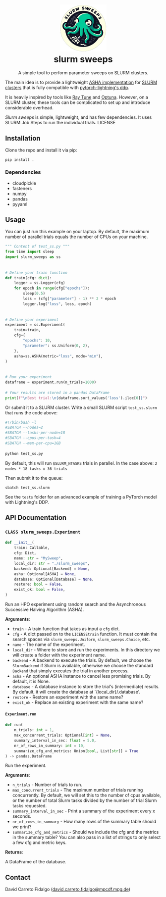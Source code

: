 <h1 align="center">
  <a href=""><img src="slurm_sweeps.png" alt="slurm sweeps logo" width="150"></a>
  <br>
  slurm sweeps
  <br>
</h1>
<p align="center"> A simple tool to perform parameter sweeps on SLURM clusters. </p>

The main idea is to provide a lightweight [ASHA implementation](https://arxiv.org/abs/1810.05934) for
[SLURM clusters](https://slurm.schedmd.com/overview.html) that is fully compatible with
[pytorch-lightning's ddp](https://lightning.ai/docs/pytorch/stable/accelerators/gpu_intermediate.html#distributed-data-parallel).

It is heavily inspired by tools like [Ray Tune](https://www.ray.io/ray-tune) and [Optuna](https://optuna.org/).
However, on a SLURM cluster, these tools can be complicated to set up and introduce considerable overhead.

*Slurm sweeps* is simple, lightweight, and has few dependencies.
It uses SLURM Job Steps to run the individual trials.
LICENSE
## Installation
Clone the repo and install it via pip:

```commandline
pip install .
```

### Dependencies
- cloudpickle
- fasteners
- numpy
- pandas
- pyyaml

## Usage
You can just run this example on your laptop.
By default, the maximum number of parallel trials equals the number of CPUs on your machine.

```python
""" Content of test_ss.py """
from time import sleep
import slurm_sweeps as ss


# Define your train function
def train(cfg: dict):
    logger = ss.Logger(cfg)
    for epoch in range(cfg["epochs"]):
        sleep(0.5)
        loss = (cfg["parameter"] - 1) ** 2 * epoch
        logger.log("loss", loss, epoch)


# Define your experiment
experiment = ss.Experiment(
    train=train,
    cfg={
        "epochs": 10,
        "parameter": ss.Uniform(0, 2),
    },
    asha=ss.ASHA(metric="loss", mode="min"),
)


# Run your experiment
dataframe = experiment.run(n_trials=1000)

# Your results are stored in a pandas DataFrame
print(f"\nBest trial:\n{dataframe.sort_values('loss').iloc[0]}")
```

Or submit it to a SLURM cluster.
Write a small SLURM script `test_ss.slurm` that runs the code above:
```bash
#!/bin/bash -l
#SBATCH --nodes=2
#SBATCH --tasks-per-node=18
#SBATCH --cpus-per-task=4
#SBATCH --mem-per-cpu=1GB

python test_ss.py
```

By default, this will run `$SLURM_NTASKS` trials in parallel.
In the case above: `2 nodes * 18 tasks = 36 trials`

Then submit it to the queue:
```commandline
sbatch test_ss.slurm
```

See the `tests` folder for an advanced example of training a PyTorch model with Lightning's DDP.

## API Documentation

### `CLASS slurm_sweeps.Experiment`

```python
def __init__(
    train: Callable,
    cfg: Dict,
    name: str = "MySweep",
    local_dir: str = "./slurm_sweeps",
    backend: Optional[Backend] = None,
    asha: Optional[ASHA] = None,
    database: Optional[Database] = None,
    restore: bool = False,
    exist_ok: bool = False,
)
```

Run an HPO experiment using random search and the Asynchronous Successive Halving Algorithm (ASHA).

**Arguments**:

- `train` - A train function that takes as input a `cfg` dict.
- `cfg` - A dict passed on to the `LICENSEtrain` function.
  It must contain the search spaces via `slurm_sweeps.Uniform`, `slurm_sweeps.Choice`, etc.
- `name` - The name of the experiment.
- `local_dir` - Where to store and run the experiments. In this directory
  we will create a folder with the experiment name.
- `backend` - A backend to execute the trials. By default, we choose the `SlurmBackend` if Slurm is available,
  otherwise we choose the standard `Backend` that simply executes the trial in another process.
- `asha` - An optional ASHA instance to cancel less promising trials. By default, it is None.
- `database` - A database instance to store the trial's (intermediate) results.
  By default, it will create the database at `{local_dir}/.database'.
- `restore` - Restore an experiment with the same name?
- `exist_ok` - Replace an existing experiment with the same name?

<a id="slurm_sweeps.experiment.Experiment.run"></a>

#### `Experiment.run`

```python
def run(
    n_trials: int = 1,
    max_concurrent_trials: Optional[int] = None,
    summary_interval_in_sec: float = 5.0,
    nr_of_rows_in_summary: int = 10,
    summarize_cfg_and_metrics: Union[bool, List[str]] = True
) -> pandas.DataFrame
```

Run the experiment.

**Arguments**:

- `n_trials` - Number of trials to run.
- `max_concurrent_trials` - The maximum number of trials running concurrently. By default, we will set this to
  the number of cpus available, or the number of total Slurm tasks divided by the number of trial Slurm
  tasks requested.
- `summary_interval_in_sec` - Print a summary of the experiment every x seconds.
- `nr_of_rows_in_summary` - How many rows of the summary table should we print?
- `summarize_cfg_and_metrics` - Should we include the cfg and the metrics in the summary table?
  You can also pass in a list of strings to only select a few cfg and metric keys.


**Returns**:

  A DataFrame of the database.

## Contact
David Carreto Fidalgo (david.carreto.fidalgo@mpcdf.mpg.de)
